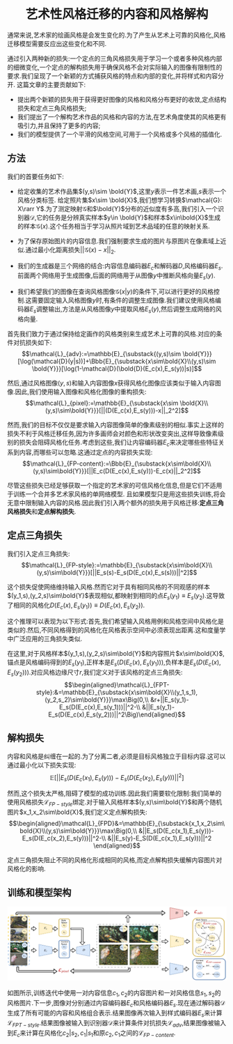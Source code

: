 # <center>艺术性风格迁移的内容和风格解构</center>

通常来说,艺术家的绘画风格是会发生变化的.为了产生从艺术上可靠的风格化,风格迁移模型需要反应出这些变化和不同.

通过引入两种新的损失:一个定点的三角风格损失用于学习一个或者多种风格内部的细微变化,一个定点的解构损失用于确保风格不会对实际输入的图像有限制性的要求.我们呈现了一个新颖的方式捕获风格的特点和内部的变化,并将样式和内容分开.
这篇文章的主要贡献如下:
- 提出两个新颖的损失用于获得更好图像的风格和风格分布更好的收敛,定点结构损失和定点三角风格损失;
- 我们提出了一个解构艺术作品的风格和内容的方法,在艺术角度使其的风格更有吸引力,并且保持了更多的内容;
- 我们的模型提供了一个平滑的风格空间,可用于一个风格或多个风格的插值化.


## 方法

我们的首要任务如下:
- 给定收集的艺术作品集$(y,s)\sim \bold{Y}$,这里$y$表示一件艺术画,$s$表示一个风格分类标签. 给定照片集$x\sim \bold{X}$,我们想学习转换$\mathcal{G}: X\rarr Y$.为了测定映射$\mathcal{G}$和$\bold{Y}$分布的近似度有多高,我们引入一个识别器$\mathcal{D}$,它的任务是分辨真实样本$y\in \bold{Y}$和样本$x\in\bold{X}$生成的样本$\mathcal{G}(x)$.这个任务相当于学习从照片域到艺术品域的任意的映射关系.

- 为了保存原始图片的内容信息.我们强制要求生成的图片与原图片在像素域上近似.通过最小化距离损失$||\mathcal{G}(x)-x||_2$.

- 我们的生成器是三个网络的结合:内容信息编码器$E_c$和解码器$D$,风格编码器$E_s$.前面两个网络用于生成图像,后面的网络用于从图像$y$中推断风格向量$E_s(y)$.

- 我们希望我们的图像在查询风格图像$\mathcal{G}(x|y)$的条件下,可以进行更好的风格控制.这需要固定输入风格图像$y$时,有条件的调整生成图像.我们建议使用风格编码器$E_s$调整输出,方法是从风格图像$y$中提取风格$E_s(y)$,然后调整生成网络的风格向量.

首先我们致力于通过保持给定画作的风格类别来生成艺术上可靠的风格.对应的条件对抗损失如下:
$$\mathcal{L}_{adv}:=\mathbb{E}_{\substack{(y,s)\sim \bold{Y}}}[\log(\mathcal{D}(y|s))]+\Bbb{E}_{\substack{x\sim\bold{X}\\(y,s)\sim \bold{Y}}}[\log(1-\mathcal{D}(\bold{D}(E_c(x),E_s(y))|s)]$$

然后,通过风格图像$(y,s)$和输入内容图像$x$获得风格化图像应该类似于输入内容图像.因此,我们使用输入图像和风格化图像的重构损失:
$$\mathcal{L}_{pixel}:=\mathbb{E}_{\substack{x\sim \bold{X}\\(y,s)\sim\bold{Y}}}[||(D(E_c(x),E_s(y)))-x||_2^2]$$

然而,我们的目标不仅仅是要求输入内容图像简单的像素级别的相似.事实上这样的损失不利于风格迁移任务,因为许多画师会对颜色和形状改变突出,这样导致像素级别的损失会阻碍风格化任务.考虑到这些,我们让内容编码器$E_c$来决定哪些些特征关系到内容,而哪些可以忽略.这通过定点的内容损失实现:
$$\mathcal{L}_{FP-content}:=\Bbb{E}_{\substack{x\sim\bold{X}\\(y,s)\sim\bold{Y}}}[||E_c(D(E_c(x),E_s(y)))-E_c(x)||_2^2]$$

尽管这些损失已经足够获取一个指定的艺术家的可信风格化信息,但是它们不适用于训练一个合并多艺术家风格的单网络模型.
且如果模型只是用这些损失训练,将会无意中限制输入内容的风格.因此我们引入两个额外的损失用于风格迁移:**定点三角风格损失**和**定点解构损失**.

## 定点三角损失

我们引入定点三角损失:
$$\mathcal{L}_{FP-style}:=\mathbb{E}_{\substack{x\sim\bold{X}\\(y,s)\sim\bold{Y}}}[||E_s(s)-E_s(D(E_c(x),E_s(s)))||^2]$$

这个损失促使网络维持输入风格.然而它对于具有相同风格的不同观感的样本$(y_1,s),(y_2,s)\sim\bold{Y}$表现相似,都映射到相同的点$E_s(y_1)\equiv E_s(y_2)$.这导致了相同的风格化$D(E_c(x),E_s(y_1))\equiv D(E_c(x),E_s(y_2))$.

这个推理可以表现为以下形式:首先,我们希望输入风格用例和风格空间中风格化是类似的.然后,不同风格得到的风格化在风格表示空间中必须表现出距离.这和度量学中广泛应用的三角损失类似.

在这里,对于风格样本$(y_1,s),(y_2,s)\sim\bold{Y}$和内容照片$x\sim\bold{X}$,锚点是风格编码得到的$E_s(y_1)$,正样本是$E_s(D(E_c(x),E_s(y_1)))$,负样本是$E_s(D(E_c(x),E_s(y_2)))$.对应风格边缘尺寸$r$,我们定义对于该风格的定点三角损失:
$$\begin{aligned}\mathcal{L}_{FPT-style}:&=\mathbb{E}_{\substack{x\sim\bold{X}\\(y_1,s_1),(y_2,s_2)\sim\bold{Y}}}\max\Big(0,\\ 
&r+||E_s(y_1)-E_s(D(E_c(x),E_s(y_1)))||^2-\\
&||E_s(y_1)-E_s(D(E_c(x),E_s(y_2)))||^2\Big)\end{aligned}$$

## 解构损失

内容和风格是纠缠在一起的.为了分离二者,必须是目标风格独立于目标内容.这可以通过最小化以下损失实现:
$$\mathbb{E}[||E_s(D(E_c(x_1),E_s(y)))-E_s(D(E_c(x_2),E_s(y)))||^2]$$

然而,这个损失太严格,阻碍了模型的成功训练.因此我们需要软化限制:我们简单的使用风格损失$\mathcal{L}_{FP-style}$绑定.对于输入风格样本$(y,s)\sim\bold{Y}$和两个随机图片$x_1,x_2\sim\bold{X}$,我们定义定点解构损失:
$$\begin{aligned}\mathcal{L}_{FPD}&=\mathbb{E}_{\substack{x_1,x_2\sim\bold{X}\\(y,s)\sim\bold{Y}}}\max\Big(0,\\
&||E_s(D(E_c(x_1),E_s(y)))-E_s(D(E_c(x_2),E_s(y)))||^2-\\
&||E_s(y)-E_S(D(E_c(x_1),E_s(y)))||^2
\end{aligned}$$

定点三角损失阻止不同的风格化形成相同的风格,而定点解构损失缓解内容图片对风格化的影响.


## 训练和模型架构

![content_style_disentanglement](../../img/content_style_disentanglement.png)

如图所示,训练迭代中使用一对内容信息$c_1,c_2$的内容图片和一对风格信息$s_1,s_2$的风格图片.下一步,图像对分别通过内容编码器$E_c$和风格编码器$E_s$.现在通过解码器$\mathcal{D}$生成了所有可能的内容和风格组合表示.结果图像再次输入到样式编码器$E_s$来计算$\mathcal{L}_{FPT-style}$.结果图像被输入到识别器$\mathcal{D}$来计算条件对抗损失$\mathcal{L}_{adv}$,结果图像被输入到$E_c$来计算在风格化$c_2|s_2,c_1|s_1$和原$c_2,c_1$之间的$\mathcal{L}_{FP-content}$.